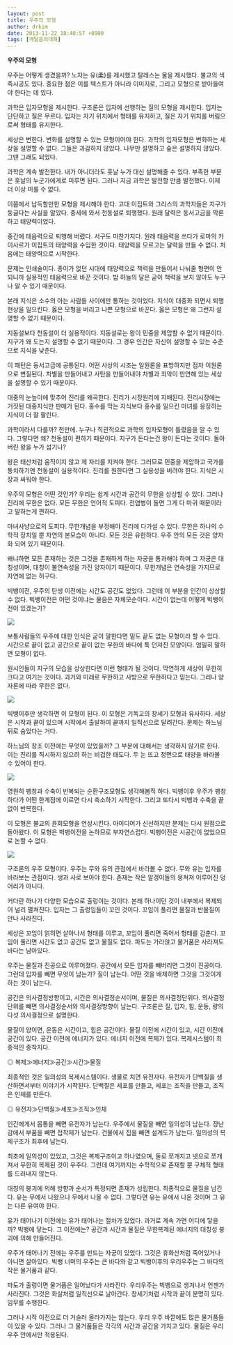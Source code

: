 ```yaml
---
layout: post
title: 우주의 모형
author: drkim
date: 2013-11-22 18:40:57 +0900
tags: [깨달음의대화]
---
```

  **우주의 모형**

  


우주는 어떻게 생겼을까? 노자는 유(柔)를 제시했고 탈레스는 물을 제시했다. 불교의 색즉시공도 있다. 중요한 점은 이를 텍스트가 아니라 이미지로, 그리고 모형으로 받아들여야 한다는 데 있다. 

  


과학은 입자모형을 제시한다. 구조론은 입자에 선행하는 질의 모형을 제시한다. 입자는 단단하고 질은 무르다. 입자는 자기 위치에서 형태를 유지하고, 질은 자기 위치를 버림으로써 형태를 유지한다. 

  


세상은 변한다. 변화를 설명할 수 있는 모형이어야 한다. 과학의 입자모형은 변화하는 세상을 설명할 수 없다. 그들은 과감하지 않았다. 나무만 설명하고 숲은 설명하지 않았다. 그땐 그래도 되었다. 

  


과학은 계속 발전한다. 내가 아니더라도 훗날 누가 대신 설명해줄 수 있다. 부족한 부분은 훗날의 누군가에게로 미루면 된다. 그러나 지금 과학은 발전할 만큼 발전했다. 이제 더 이상 미룰 수 없다. 

  


이쯤에서 납득할만한 모형을 제시해야 한다. 고대 이집트와 그리스의 과학자들은 지구가 둥글다는 사실을 알았다. 중세에 와서 천동설로 퇴행했다. 원래 달력은 동서고금을 막론하고 태양력이었다. 

  


중간에 태음력으로 퇴행해 버렸다. 서구도 마찬가지다. 원래 태음력을 쓰다가 로마의 카이사르가 이집트의 태양력을 수입한 것이다. 태양력을 모르고는 달력을 만들 수 없다. 처음에는 태양력으로 시작한다. 

  


문제는 인쇄술이다. 종이가 없던 시대에 태양력으로 책력을 만들어서 나눠줄 형편이 안 되니까 실용적인 태음력으로 바꾼 것이다. 밤 하늘의 달은 굳이 책력을 보지 않아도 누구나 알 수 있기 때문이다. 

  


본래 지식은 소수의 아는 사람들 사이에만 통하는 것이었다. 지식이 대중화 되면서 퇴행현상을 일으킨다. 옳은 모형을 버리고 나쁜 모형으로 바꾼다. 옳은 모형은 왜 그런지 설명할 수 없기 때문이다. 

  


지동설보다 천동설이 더 실용적이다. 지동설로는 왕이 민중을 제압할 수 없기 때문이다. 지구가 왜 도는지 설명할 수 없기 때문이다. 그 경우 인간은 자신이 설명할 수 있는 수준으로 지식을 낮춘다. 

  


이 패턴은 동서고금에 공통된다. 어떤 사상의 시조는 일원론을 표방하지만 점차 이원론으로 변질된다. 차별을 만들어내고 사탄을 만들어내야 차별과 죄악이 만연해 있는 세상을 설명할 수 있기 때문이다. 

  


대중의 눈높이에 맞추어 진리를 왜곡한다. 진리가 시장원리에 지배된다. 진리시장에는 거짓된 대중지식만 판매가 된다. 홍수를 막는 지식보다 홍수를 일으킨 마녀를 응징하는 지식이 더 잘 팔린다. 

  


과학이라서 다를까? 천만에. 누구나 직관적으로 과학의 입자모형이 틀렸음을 알 수 있다. 그렇다면 왜? 천동설이 편하기 때문이다. 지구가 돈다는건 왕이 돈다는 것이다. 돌아버린 왕을 누가 섬기나? 

  


왕은 태산처럼 움직이지 않고 제 자리를 지켜야 한다. 그러므로 민중을 제압하고 국가를 통치하기엔 천동설이 실용적이다. 진리를 원한다면 그 실용성을 버려야 한다. 지식은 시장과 싸워야 한다.

  


우주의 모형은 어떤 것인가? 우리는 쉽게 시간과 공간의 무한을 상상할 수 있다. 그러나 진리에 무한은 없다. 모든 무한은 언어적 도피다. 전염병이 돌면 그게 다 마귀 때문이라고 말하는게 편하다. 

  


마녀사냥으로의 도피다. 무한개념을 부정해야 진리에 다가설 수 있다. 무한은 하나의 수학적 장치일 뿐 자연의 본모습이 아니다. 모든 것은 유한하다. 우주 안의 모든 것은 양자화 되어 있기 때문이다. 

  


왜냐하면 모든 존재하는 것은 그것을 존재하게 하는 자궁을 통과해야 하며 그 자궁은 대칭성이며, 대칭이 불연속성을 가진 양자이기 때문이다. 무한개념은 연속성을 가지므로 자연에 없는 허구다. 

  


빅뱅이전, 우주의 탄생 이전에는 시간도 공간도 없었다. 그런데 이 부분을 인간이 상상할 수 없다. 빅뱅이전은 어떤 것이냐는 물음은 자체모순이다. 시간이 없는데 어떻게 빅뱅이전이 있겠는가?

  



![](/files/attach/images/198/905/413/ab2.jpg) 

  


보통사람들의 우주에 대한 인식은 굳이 말한다면 밑도 끝도 없는 모형이라 할 수 있다. 시간으로 끝이 없고 공간으로 끝이 없는 무한의 바다에 툭 던져진 모양이다. 엄밀히 말하면 모형이 없다. 

  


원시인들이 지구의 모습을 상상한다면 이런 형태가 될 것이다. 막연하게 세상이 무한히 크다고 여기는 것이다. 과거와 미래로 무한하고 사방으로 무한하다고 믿는다. 그러나 양자론에 따라 무한은 없다. 

  




![](/files/attach/images/198/905/413/ab3.jpg) 

  


빅뱅이후만 생각하면 이 모형이 된다. 이 모형은 기독교의 창세기 모형과 유사하다. 세상은 시작과 끝이 있으며 시작에서 출발하여 끝까지 일직선으로 달려간다. 문제는 하느님 뒤로 숨었다는 거다. 

  


하느님의 창조 이전에는 무엇이 있었을까? 그 부분에 대해서는 생각하지 않기로 한다. 이는 진리를 직시하지 않으려 하는 비겁한 태도다. 두 눈 뜨고 정면으로 태양을 바라볼 수 있어야 한다. 

  



![](/files/attach/images/198/905/413/ab4.jpg) 

  


영원히 팽창과 수축이 반복되는 순환구조모형도 생각해봄직 하다. 빅뱅이후 우주가 팽창하다가 어떤 한계점에 이르면 다시 축소하기 시작한다. 그리고 또다시 빅뱅과 수축을 끝없이 반복한다. 

  


이 모형은 불교의 윤회모형을 연상시킨다. 아이디어가 신선하지만 문제는 다시 원점으로 돌아왔다. 이 모형은 빅뱅이전을 논하므로 부자연스럽다. 빅뱅이전은 시공간이 없었으므로 논할 수 없다. 

  




![](/files/attach/images/198/905/413/ab.JPG) 

  


구조론의 우주 모형이다. 우주는 무와 유의 관점에서 바라볼 수 없다. 무와 유는 입자를 바라보는 관점이다. 생과 사로 보아야 한다. 존재는 작은 알갱이들의 뭉쳐져 이루어진 덩어리가 아니다. 

  


커다란 하나가 다양한 모습으로 출렁이는 것이다. 본래 하나이던 것이 내부에서 복제되어 널리 펼쳐진다. 입자는 그 출렁임들이 꼬인 것이다. 꼬임이 풀리면 물질과 반물질이 만나 사라진다. 

  


세상은 꼬임이 얽히면 살아나서 형태를 이루고, 꼬임이 풀리면 죽어서 형태를 감춘다. 꼬임이 풀리면 시간도 없고 공간도 없고 물질도 없다. 파도는 가라앉고 물거품은 사라져도 바다는 남아있다. 

  


우주는 물질과 진공으로 이루어졌다. 공간에서 모든 입자를 빼버리면 그것이 진공이다. 그런데 입자를 빼면 무엇이 남는가? 질이 남는다. 어떤 것을 배제하면 그것을 그것이게 하는 것이 남는다. 

  


공간은 의사결정방향이고, 시간은 의사결정순서이며, 물질은 의사결정단위다. 의사결정단위를 빼면 의사결정순서와 의사결정방향이 남는다. 구조론은 질, 입자, 힘, 운동, 량의 다섯 의사결정으로 설명한다. 

  


물질이 양이면, 운동은 시간이고, 힘은 공간이다. 물질 이전에 시간이 있고, 시간 이전에 공간이 있다. 공간 이전에 에너지가 있다. 에너지 이전에 복제가 있다. 복제시스템이 최종적인 종착지다.

  


◎ 복제≫에너지≫공간≫시간≫물질

  


최종적인 것은 일의성의 복제시스템이다. 생물로 치면 유전자다. 유전자가 단백질을 생산하면서부터 이야기가 시작된다. 단백질은 세포를 만들고, 세포는 조직을 만들고, 조직은 인체를 만든다. 

  


◎ 유전자≫단백질≫세포≫조직≫인체 

  


인간에게서 몸통을 빼면 유전자가 남는다. 우주에서 물질을 빼면 일의성이 남는다. 장난감에서 부품을 빼면 접착제가 남는다. 건물에서 집을 빼면 설계도가 남는다. 일의성의 복제구조가 최후에 남는다.

  


최초에 일의성이 있었고, 그것은 복제구조이고 하나였으며, 둘로 쪼개지고 넷으로 쪼개져서 무한히 복제된 것이 우주다. 그런데 여기까지는 수학적으로 존재할 뿐 구체적 형태를 드러내지 않는다. 

  


대칭의 붕괴에 의해 방향과 순서가 특정되면 존재가 성립한다. 최종적으로 물질을 남긴다. 유는 무에서 나왔으나 무에서 나올 수 없다. 그렇다면 유는 유에서 나온 것이며 그 유는 다른 유여야 한다. 

  


유가 태어나기 이전에는 유가 태어나는 절차가 있었다. 과거로 계속 가면 어디에 닿을까? 빅뱅에 닿는다. 그 이전에는? 공간과 시간과 물질은 무한복제된 에너지의 대칭성 붕괴에 의해 만들어진다. 

  


우주가 태어나기 전에는 우주를 만드는 자궁이 있었다. 그것은 휴화산처럼 죽어있거나 아니면 살아있다. 빅뱅 너머의 우주는 큰 바다와 같고 빅뱅이후의 우리우주는 그 바다의 작은 물거품과 같다. 

  


파도가 출렁이면 물거품은 일어났다가 사라진다. 우리우주는 빅뱅으로 생겨나서 언젠가 사라진다. 그것은 화살처럼 일직선으로 날아간다. 창세기처럼 시작과 끝이 분명히 있다. 임무를 수행한다.

  


그러나 시작 이전으로 더 거슬러 올라가지는 않는다. 우리 우주 바깥에도 많은 물거품들이 있을 수 있다. 그러나 그 물거품들은 각각의 시간과 공간을 가지고 있다. 물질은 우리 우주 안에서만 적용된다.